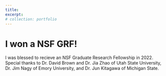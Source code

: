 ```yaml
---
title:
excerpt: 
# collection: portfolio
---
```


# I won a NSF GRF!
I was blessed to recieve an NSF Graduate Research Fellowship in 2022. Special thanks to Dr. David Brown and Dr. Jia Zhao of Utah State University, Dr. Jim Nagy of Emory University, and Dr. Jun Kitagawa of Michigan State.
